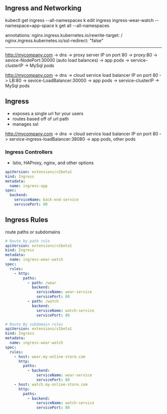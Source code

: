 ## Ingress and Networking

kubectl get ingress --all-namespaces
k edit ingress ingress-wear-watch --namespace=app-space
k get all --all-namespaces

annotations: 
  nginx.ingress.kubernetes.io/rewrite-target: /
  nginx.ingress.kubernetes.io/ssl-redirect: "false"

  
----------------------
http://mycompany.com 
-> dns -> proxy server IP on port 80
-> proxy:80 -> sevice-NodePort:30000 (auto load balances)
-> app pods
-> service-clusterIP -> MySql pods

http://mycompany.com 
-> dns -> cloud service load balancer IP on port 80
-> LB:80 -> sevice-LoadBalancer:30000
-> app pods
-> service-clusterIP -> MySql pods

## Ingress
- exposes a single url for your users
- routes based off of url path
- manages ssl 

http://mycompany.com 
-> dns -> cloud service load balancer IP on port 80
-> service-ingress-loadBalancer:38080 
-> app pods, other pods

### Ingress Controllers
- Istio, HAProxy, nginx, and other options

```yaml
apiVersion: extensions/v1beta1
kind: Ingress
metadata:
  name: ingress-app
spec:
  backend: 
    serviceName: back-end-service
    servicePort: 80
```

## Ingress Rules
route paths or subdomains 

```yaml
# Route by path rule
apiVersion: extensions/v1beta1
kind: Ingress
metadata:
  name: ingress-wear-watch
spec:
  rules:
    - http:
        paths:
          - path: /wear
            backend:
              serviceName: wear-service
              servicePort: 80
          - path: /watch
            backend:
              serviceName: watch-service
              servicePort: 80
```
```yaml
# Route By subdomain rules
apiVersion: extensions/v1beta1
kind: Ingress
metadata:
  name: ingress-wear-watch
spec:
  rules:
    - host: wear.my-online-store.com
      http:
        paths:
          - backend:
              serviceName: wear-service
              servicePort: 80
    - host: watch.my-online-store.com
      http:
        paths:
          - backend:
              serviceName: watch-service
              servicePort: 80
```

